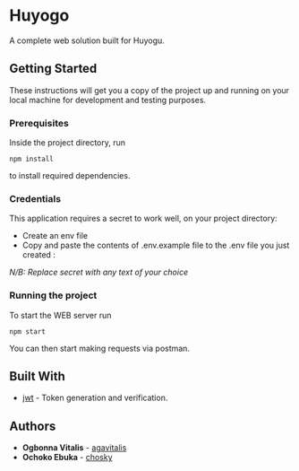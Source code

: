# Huyogo

A complete web solution built for Huyogu.

## Getting Started

These instructions will get you a copy of the project up and running on your local machine for development and testing purposes. 

### Prerequisites

Inside the project directory, run

```
npm install

```
to install required dependencies.

### Credentials
This application requires a secret to work well, on your project directory:
* Create an env file
* Copy and paste the contents of .env.example file to the .env file you just created : 

*N/B: Replace secret with any text of your choice*

### Running the project
To start the WEB server run

```
npm start
```
You can then start making requests via postman.


## Built With
* [jwt](https://www.npmjs.com/package/mysql2) - Token generation and verification.


## Authors

* **Ogbonna Vitalis** - [agavitalis](https://github.com/agavitalis)
* **Ochoko Ebuka** - [chosky](https://github.com/chosky)
